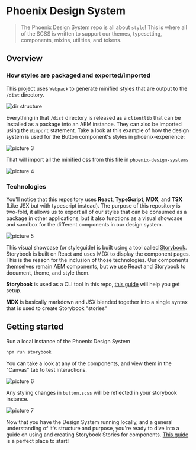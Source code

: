 # Phoenix Design System

> The Phoenix Design System repo is all about `style`! This is where all of the SCSS is written to support our themes, typesetting, components, mixins, utilities, and tokens.

## Overview

### How styles are packaged and exported/imported

This project uses `Webpack` to generate minified styles that are output to the `/dist` directory.

![dir structure](https://cdn.jsdelivr.net/gh/mikelbrierly/tmp_phx/ea1297900c5ead630afe04e0c30284173c5b67a098dbfb5d00e4cadf02942770.png)

Everything in that `/dist` directory is released as a `clientlib` that can be installed as a package into an AEM instance. They can also be imported using the `@import` statement. Take a look at this example of how the design system is used for the Button component's styles in phoenix-experience:

![picture 3](https://cdn.jsdelivr.net/gh/mikelbrierly/tmp_phx/02c98b910433ad20cad83a7daea05a200fc6313af2562f293db42bdc207be6c5.png)

That will import all the minified css from this file in `phoenix-design-systems`

![picture 4](https://cdn.jsdelivr.net/gh/mikelbrierly/tmp_phx/bcbfc260d10bb045acfba4b62019ce7ffd0ee0bd654062c012ae421e186ad15c.png)

### Technologies

You'll notice that this repository uses **React**, **TypeScript**, **MDX**, and **TSX** (Like JSX but with typescript instead). The purpose of this repository is two-fold, it allows us to export all of our styles that can be consumed as a package in other applications, but it also functions as a visual showcase and sandbox for the different components in our design system.

![picture 5](https://cdn.jsdelivr.net/gh/mikelbrierly/tmp_phx/462e5719d29d9d4c2d33bd503bc6dd770f77a051467afb446744291d6667bc94.png)

This visual showcase (or styleguide) is built using a tool called [Storybook](https://storybook.js.org/). Storybook is built on React and uses MDX to display the component pages. This is the reason for the inclusion of those technologies. Our components themselves remain AEM components, but we use React and Storybook to document, theme, and style them.

**Storybook** is used as a CLI tool in this repo, [this guide](https://storybook.js.org/docs/react/get-started/install) will help you get setup.

**MDX** is basically markdown and JSX blended together into a single syntax that is used to create Storybook "stories"

## Getting started

Run a local instance of the Phoenix Design System

```sh
npm run storybook
```

You can take a look at any of the components, and view them in the "Canvas" tab to test interactions.

![picture 6](https://cdn.jsdelivr.net/gh/mikelbrierly/tmp_phx/a52cb32c7d4a27b5824aeb7bc1970e72cf4d93fd43c1b4a13068a2082e387756.png)

Any styling changes in `button.scss` will be reflected in your storybook instance.

![picture 7](https://cdn.jsdelivr.net/gh/mikelbrierly/tmp_phx/1f2859797bbd295fe442f0935b5d729ab568f5faea10c1f89101f2da31ad6df9.png)

Now that you have the Design System running locally, and a general understanding of it's structure and purpose, you're ready to dive into a guide on using and creating Storybook Stories for components. [This guide](https://storybook.js.org/docs/react/writing-stories/introduction) is a perfect place to start!
